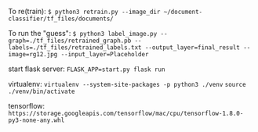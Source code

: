 To re(train):
`$ python3 retrain.py --image_dir ~/document-classifier/tf_files/documents/`

To run the "guess":
`$ python3 label_image.py --graph=./tf_files/retrained_graph.pb --labels=./tf_files/retrained_labels.txt --output_layer=final_result --image=rg12.jpg --input_layer=Placeholder`
 
 
 start flask server:
 `FLASK_APP=start.py flask run`

virtualenv:
`virtualenv --system-site-packages -p python3 ./venv`
`source ./venv/bin/activate`

tensorflow:
`https://storage.googleapis.com/tensorflow/mac/cpu/tensorflow-1.8.0-py3-none-any.whl`
